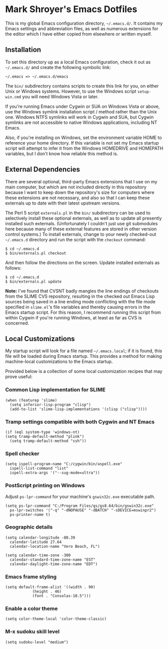 Mark Shroyer's Emacs Dotfiles
=============================

This is my global Emacs configuration directory, `~/.emacs.d/`.  It
contains my Emacs settings and abbreviation files, as well as numerous
extensions for the editor which I have either copied from elsewhere or
written myself.


Installation
------------

To set this directory up as a local Emacs configuration, check it out as
`~/.emacs.d/` and create the following symbolic link:

	~/.emacs => ~/.emacs.d/emacs
	
The `bin/` subdirectory contains scripts to create this link for you, on
either Unix or Windows systems.  However, to use the Windows script
`setup-win.cmd` you will need Windows Vista or later.

If you're running Emacs under Cygwin or SUA on Windows Vista or above, use
the Windows symlink installation script / method rather than the Unix one.
Windows NTFS symlinks will work in Cygwin and SUA, but Cygwin symlinks are
not accessible to native Windows applications, including NT Emacs.

Also, if you're installing on Windows, set the environment variable HOME to
reference your home directory.  If this variable is not set my Emacs
startup script will attempt to infer it from the Windows HOMEDRIVE and
HOMEPATH variables, but I don't know how reliable this method is.


External Dependencies
---------------------

There are several optional, third-party Emacs extensions that I use on my
main computer, but which are not included directly in this repository
because I want to keep down the repository's size for computers where these
extensions are not necessary, and also so that I can keep these externals
up to date with their latest upstream versions.

The Perl 5 script `externals.pl` in the `bin/` subdirectory can be used to
selectively install these optional externals, as well as to update all
presently installed such externals.  (Unfortunately I couldn't just use git
submodules here because many of these external features are stored in other
version control systems.)  To install externals, change to your newly
checked-out `~/.emacs.d` directory and run the script with the `checkout`
command:

    $ cd ~/.emacs.d
    $ bin/externals.pl checkout

And then follow the directions on the screen.  Update installed externals
as follows:

    $ cd ~/.emacs.d
    $ bin/externals.pl update

**Note:** I've found that CVSNT badly mangles the line endings of checkouts
from the SLIME CVS repository, resulting in the checked out Emacs Lisp
sources being saved in a line ending mode conflicting with the file mode
specified in `slime.el`'s file variables and thereby causing errors in the
Emacs startup script.  For this reason, I recommend running this script
from within Cygwin if you're running Windows, at least as far as CVS is
concerned.


Local Customizations
--------------------

My startup script will look for a file named `~/.emacs.local`; if it is
found, this file will be loaded during Emacs startup.  This provides a
method for making machine-local customizations to the Emacs startup.

Provided below is a collection of some local customization recipes that may
prove useful:

### Common Lisp implementation for SLIME ###

    (when (featurep 'slime)
      (setq inferior-lisp-program "clisp")
      (add-to-list 'slime-lisp-implementations '(clisp ("clisp"))))

### Tramp settings compatible with both Cygwin and NT Emacs ###

    (if (eql system-type 'windows-nt)
	(setq tramp-default-method "plink")
      (setq tramp-default-method "ssh"))

### Spell checker ###

    (setq ispell-program-name "C:/cygwin/bin/aspell.exe"
	  ispell-list-command "list"
	  ispell-extra-args '("--sug-mode=ultra"))

### PostScript printing on Windows ###

Adjust `ps-lpr-command` for your machine's `gswin32c.exe` executable path.

    (setq ps-lpr-command "C:/Program Files/gs/gs8.64/bin/gswin32c.exe"
	  ps-lpr-switches '("-q" "-dNOPAUSE" "-dBATCH" "-sDEVICE=mswinpr2")
	  ps-printer-name t)

### Geographic details ###

    (setq calendar-longitude -80.39
	  calendar-latitude 27.64
	  calendar-location-name "Vero Beach, FL")

    (setq calendar-time-zone -300
	  calendar-standard-time-zone-name "EST"
	  calendar-daylight-time-zone-name "EDT")

### Emacs frame styling ###

    (setq default-frame-alist '((width . 90)
				(height . 46)
				(font . "Consolas-10.5")))

### Enable a color theme ###

    (setq color-theme-local 'color-theme-classic)

### M-x sudoku skill level ###

    (setq sudoku-level "medium")

